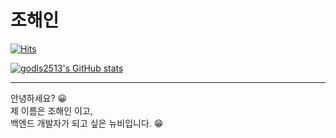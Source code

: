 # 조해인

[![Hits](https://hits.seeyoufarm.com/api/count/incr/badge.svg?url=https%3A%2F%2Fgithub.com%2Fgodls2513&count_bg=%2379C83D&title_bg=%23555555&icon=&icon_color=%23E7E7E7&title=&edge_flat=false)](https://hits.seeyoufarm.com)

[![godls2513's GitHub stats](https://github-readme-stats.vercel.app/api?username=godls2513)](https://github.com/anuraghazra/github-readme-stats)


---
안녕하세요? :grinning:<br />
제 이름은 조해인 이고, <br />
백엔드 개발자가 되고 싶은 뉴비입니다. :grin:
